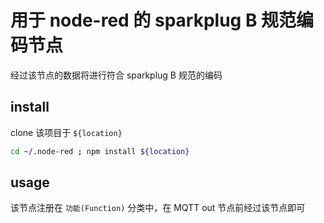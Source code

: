 # 用于 node-red 的 sparkplug B 规范编码节点

经过该节点的数据将进行符合 sparkplug B 规范的编码

## install

clone 该项目于 `${location}`

```sh
cd ~/.node-red ; npm install ${location}
```

## usage

该节点注册在 `功能(Function)` 分类中，在 MQTT out 节点前经过该节点即可
